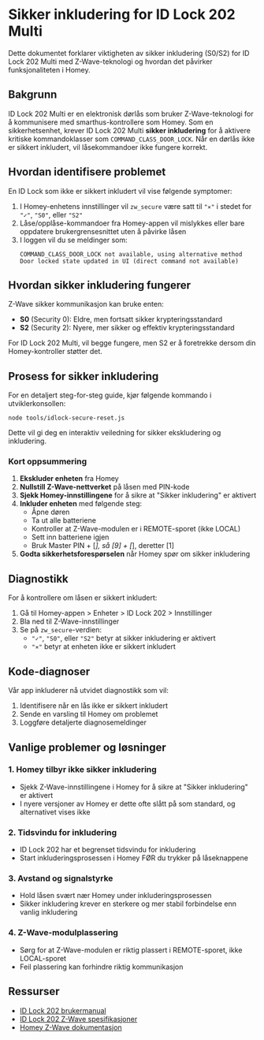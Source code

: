 ﻿# Sikker inkludering for ID Lock 202 Multi

Dette dokumentet forklarer viktigheten av sikker inkludering (S0/S2) for ID Lock 202 Multi med Z-Wave-teknologi og hvordan det påvirker funksjonaliteten i Homey.

## Bakgrunn

ID Lock 202 Multi er en elektronisk dørlås som bruker Z-Wave-teknologi for å kommunisere med smarthus-kontrollere som Homey. Som en sikkerhetsenhet, krever ID Lock 202 Multi **sikker inkludering** for å aktivere kritiske kommandoklasser som `COMMAND_CLASS_DOOR_LOCK`. Når en dørlås ikke er sikkert inkludert, vil låsekommandoer ikke fungere korrekt.

## Hvordan identifisere problemet

En ID Lock som ikke er sikkert inkludert vil vise følgende symptomer:

1. I Homey-enhetens innstillinger vil `zw_secure` være satt til `"⨯"` i stedet for `"✓"`, `"S0"`, eller `"S2"`
2. Låse/opplåse-kommandoer fra Homey-appen vil mislykkes eller bare oppdatere brukergrensesnittet uten å påvirke låsen
3. I loggen vil du se meldinger som:
   ```
   COMMAND_CLASS_DOOR_LOCK not available, using alternative method
   Door locked state updated in UI (direct command not available)
   ```

## Hvordan sikker inkludering fungerer

Z-Wave sikker kommunikasjon kan bruke enten:
- **S0** (Security 0): Eldre, men fortsatt sikker krypteringsstandard
- **S2** (Security 2): Nyere, mer sikker og effektiv krypteringsstandard

For ID Lock 202 Multi, vil begge fungere, men S2 er å foretrekke dersom din Homey-kontroller støtter det.

## Prosess for sikker inkludering

For en detaljert steg-for-steg guide, kjør følgende kommando i utviklerkonsollen:
```
node tools/idlock-secure-reset.js
```

Dette vil gi deg en interaktiv veiledning for sikker ekskludering og inkludering.

### Kort oppsummering

1. **Ekskluder enheten** fra Homey
2. **Nullstill Z-Wave-nettverket** på låsen med PIN-kode
3. **Sjekk Homey-innstillingene** for å sikre at "Sikker inkludering" er aktivert
4. **Inkluder enheten** med følgende steg:
   - Åpne døren
   - Ta ut alle batteriene
   - Kontroller at Z-Wave-modulen er i REMOTE-sporet (ikke LOCAL)
   - Sett inn batteriene igjen
   - Bruk Master PIN + [*], så [9] + [*], deretter [1]
5. **Godta sikkerhetsforespørselen** når Homey spør om sikker inkludering

## Diagnostikk

For å kontrollere om låsen er sikkert inkludert:

1. Gå til Homey-appen > Enheter > ID Lock 202 > Innstillinger
2. Bla ned til Z-Wave-innstillinger
3. Se på `zw_secure`-verdien:
   - `"✓"`, `"S0"`, eller `"S2"` betyr at sikker inkludering er aktivert
   - `"⨯"` betyr at enheten ikke er sikkert inkludert

## Kode-diagnoser

Vår app inkluderer nå utvidet diagnostikk som vil:
1. Identifisere når en lås ikke er sikkert inkludert
2. Sende en varsling til Homey om problemet
3. Loggføre detaljerte diagnosemeldinger

## Vanlige problemer og løsninger

### 1. Homey tilbyr ikke sikker inkludering
- Sjekk Z-Wave-innstillingene i Homey for å sikre at "Sikker inkludering" er aktivert
- I nyere versjoner av Homey er dette ofte slått på som standard, og alternativet vises ikke

### 2. Tidsvindu for inkludering
- ID Lock 202 har et begrenset tidsvindu for inkludering
- Start inkluderingsprosessen i Homey FØR du trykker på låseknappene

### 3. Avstand og signalstyrke
- Hold låsen svært nær Homey under inkluderingsprosessen
- Sikker inkludering krever en sterkere og mer stabil forbindelse enn vanlig inkludering

### 4. Z-Wave-modulplassering
- Sørg for at Z-Wave-modulen er riktig plassert i REMOTE-sporet, ikke LOCAL-sporet
- Feil plassering kan forhindre riktig kommunikasjon

## Ressurser

- [ID Lock 202 brukermanual](../docs/User-Manual-Z-Wave-202-EN.pdf)
- [ID Lock 202 Z-Wave spesifikasjoner](../docs/ID-Lock-202-Multi-EN-v1.2.pdf)
- [Homey Z-Wave dokumentasjon](https://homey.app/no-no/app/com.homey.zwave/)